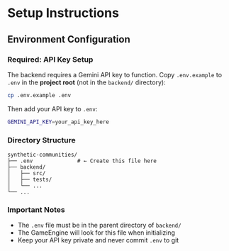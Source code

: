 # Setup Instructions

## Environment Configuration

### Required: API Key Setup

The backend requires a Gemini API key to function. Copy `.env.example` to `.env` in the **project root** (not in the `backend/` directory):

```bash
cp .env.example .env
```

Then add your API key to `.env`:

```bash
GEMINI_API_KEY=your_api_key_here
```

### Directory Structure

```
synthetic-communities/
├── .env              # ← Create this file here
├── backend/
│   ├── src/
│   ├── tests/
│   └── ...
└── ...
```

### Important Notes

- The `.env` file must be in the parent directory of `backend/`
- The GameEngine will look for this file when initializing
- Keep your API key private and never commit `.env` to git
